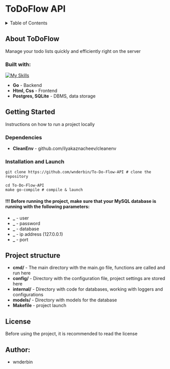 # ToDoFlow API

<details>
  <summary>Table of Contents</summary>
  <ol>
    <li>
      <a href="#about-todoflow">About ToDoFlow API</a>
      <ul>
        <li><a href="#built-with">Built With</a></li>
      </ul>
    </li>
    <li>
      <a href="#getting-started">Getting Started</a>
      <ul>
        <li><a href="#dependencies">Dependencies</a></li>
        <li><a href="#installation-and-launch">Installation & Launch</a></li>
      </ul>
    </li>
    <li><a href="#project-structure">Project structure</a></li>
    <li><a href="#license">License</a></li>
    <li><a href="#author">Author</a></li>
  </ol>
</details>

## About ToDoFlow

Manage your todo lists quickly and efficiently right on the server 

### Built with:

[![My Skills](https://skillicons.dev/icons?i=go,postgres,sqlite,html,css)](https://skillicons.dev)

* **Go** - Backend
* **Html, Css** - Frontend
* **Postgres, SQLite** - DBMS, data storage

## Getting Started

Instructions on how to run a project locally

### Dependencies

* **CleanEnv** - github.com/ilyakaznacheev/cleanenv

### Installation and Launch

```
git clone https://github.com/wnderbin/To-Do-Flow-API # clone the repository
```

```
cd To-Do-Flow-API
make go-compile # compile & launch
```

#### !!! Before running the project, make sure that your MySQL database is running with the following parameters:
* **_** - user
* **_** - password
* **_** - database
* **_** - ip address (127.0.0.1)
* **_** - port

## Project structure

* **cmd/** - The main directory with the main.go file, functions are called and run here 
* **config/** - Directory with the configuration file, project settings are stored here 
* **internal/** - Directory with code for databases, working with loggers and configurations 
* **models/** - Directory with models for the database 
* **Makefile** - project launch 

## License
Before using the project, it is recommended to read the license

## Author:
* wnderbin
